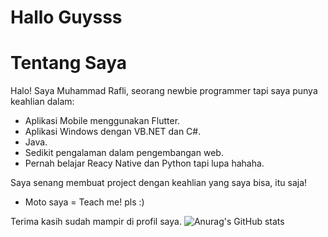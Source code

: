 # Hallo Guysss
# Tentang Saya

Halo! Saya Muhammad Rafli, seorang newbie programmer tapi saya punya keahlian dalam:

- Aplikasi Mobile menggunakan Flutter.
- Aplikasi Windows dengan VB.NET dan C#.
- Java.
- Sedikit pengalaman dalam pengembangan web.
- Pernah belajar Reacy Native dan Python tapi lupa hahaha.

Saya senang membuat project dengan keahlian yang saya bisa, itu saja!
- Moto saya = Teach me! pls :)

Terima kasih sudah mampir di profil saya.
![Anurag's GitHub stats](https://github-readme-stats.vercel.app/api?username=Rplx197&show_icons=true&theme=tokyonight)
